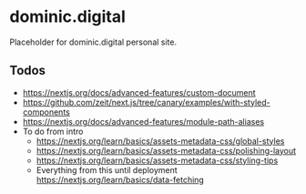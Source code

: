 # dominic.digital

Placeholder for dominic.digital personal site.

## Todos

- https://nextjs.org/docs/advanced-features/custom-document
- https://github.com/zeit/next.js/tree/canary/examples/with-styled-components
- https://nextjs.org/docs/advanced-features/module-path-aliases
- To do from intro
  - https://nextjs.org/learn/basics/assets-metadata-css/global-styles
  - https://nextjs.org/learn/basics/assets-metadata-css/polishing-layout
  - https://nextjs.org/learn/basics/assets-metadata-css/styling-tips
  - Everything from this until deployment https://nextjs.org/learn/basics/data-fetching
